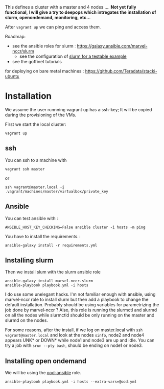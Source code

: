 This defines a cluster with a master and 4 nodes  .... **Not yet fully functional, I will give a try to deepops which intregates the installation of slurm, openondemand, monitoring, etc...**

After `vagrant up` we can ping and access them.

Roadmap:

- see the ansible roles for slurm : https://galaxy.ansible.com/marvel-nccr/slurm
	- see the configuration of [slurm for a testable example](https://southgreenplatform.github.io/trainings/hpc/slurminstallation/)
- see the goffinet tutorials

for deploying on bare metal machines : https://github.com/Teradata/stacki-ubuntu

# Installation

We assume the user runnning vagrant up has a ssh-key; It will be copied during the provisioning of the VMs.

First we start the local cluster:

	vagrant up

## ssh

You can ssh to a machine with 

	vagrant ssh master

or 

	ssh vagrant@master.local -i .vagrant/machines/master/virtualbox/private_key

## Ansible

You can test ansible with :

	ANSIBLE_HOST_KEY_CHECKING=False ansible cluster -i hosts -m ping

You have to install the requirements :

	ansible-galaxy install -r requirements.yml

## Installing slurm

Then we install slum with the slurm ansible role

	ansible-galaxy install marvel-nccr.slurm
	ansible-playbook playbook.yml -i hosts

I do use some unelegant hacks. I'm not familiar enough with ansible, using marvel-nccr role to install slurm but then add a playbook to change the default installation. Probably should be using variables for parametrizing the job done by marvel-nccr ? Also, this role is running the slurmctl and slurmd on all the nodes while slurmctld should be only running on the master and slurmd on the nodes.

For some reasons, after the install, if we log on master.local  with `ssh vagrant@master.local` and look at the nodes `sinfo`, node2 and node4 appears UNK* or DOWN* while node1 and node3 are up and idle. You can try a job with `srun --pty bash`, should be ending on node1 or node3.

## Installing open ondemand

We will be using the [ood-ansible](https://github.com/OSC/ood-ansible) role.


	ansible-playbook playbook.yml -i hosts --extra-vars=@ood.yml

